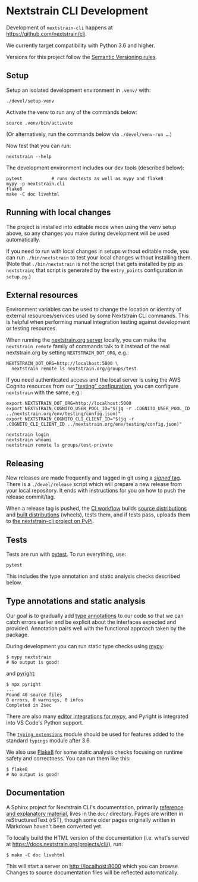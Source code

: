 # Nextstrain CLI Development

Development of `nextstrain-cli` happens at <https://github.com/nextstrain/cli>.

We currently target compatibility with Python 3.6 and higher.

Versions for this project follow the [Semantic Versioning rules][].

## Setup

Setup an isolated development environment in `.venv/` with:

    ./devel/setup-venv

Activate the venv to run any of the commands below:

    source .venv/bin/activate

(Or alternatively, run the commands below via `./devel/venv-run …`.)

Now test that you can run:

    nextstrain --help

The development environment includes our dev tools (described below):

    pytest           # runs doctests as well as mypy and flake8
    mypy -p nextstrain.cli
    flake8
    make -C doc livehtml

## Running with local changes

The project is installed into editable mode when using the venv setup above, so
any changes you make during development will be used automatically.

If you need to run with local changes in setups without editable mode, you can
run `./bin/nextstrain` to test your local changes without installing them.
(Note that `./bin/nextstrain` is not the script that gets installed by pip as
`nextstrain`; that script is generated by the `entry_points` configuration in
`setup.py`.)

## External resources

Environment variables can be used to change the location or identity of
external resources/services used by some Nextstrain CLI commands.  This is
helpful when performing manual integration testing against development or
testing resources.

When running the [nextstrain.org server][] locally, you can make the
`nextstrain remote` family of commands talk to it instead of the real
nextstrain.org by setting `NEXTSTRAIN_DOT_ORG`, e.g.:

    NEXTSTRAIN_DOT_ORG=http://localhost:5000 \
      nextstrain remote ls nextstrain.org/groups/test

If you need authenticated access and the local server is using the AWS Cognito
resources from our ["testing" configuration][], you can configure `nextstrain`
with the same, e.g.:

    export NEXTSTRAIN_DOT_ORG=http://localhost:5000
    export NEXTSTRAIN_COGNITO_USER_POOL_ID="$(jq -r .COGNITO_USER_POOL_ID ../nextstrain.org/env/testing/config.json)"
    export NEXTSTRAIN_COGNITO_CLI_CLIENT_ID="$(jq -r .COGNITO_CLI_CLIENT_ID ../nextstrain.org/env/testing/config.json)"
    
    nextstrain login
    nextstrain whoami
    nextstrain remote ls groups/test-private

## Releasing

New releases are made frequently and tagged in git using a [_signed_ tag][].
There is a `./devel/release` script which will prepare a new release from your
local repository.  It ends with instructions for you on how to push the release
commit/tag.

When a release tag is pushed, the [CI workflow][] builds [source
distributions][] and [built distributions][] (wheels), tests them, and if tests
pass, uploads them to [the nextstrain-cli project on
PyPi](https://pypi.org/project/nextstrain-cli).

## Tests

Tests are run with [pytest](https://pytest.org).  To run everything, use:

    pytest

This includes the type annotation and static analysis checks described below.

## Type annotations and static analysis

Our goal is to gradually add [type annotations][] to our code so that we can
catch errors earlier and be explicit about the interfaces expected and
provided.  Annotation pairs well with the functional approach taken by the
package.

During development you can run static type checks using [mypy][]:

    $ mypy nextstrain
    # No output is good!

and [pyright][]:

    $ npx pyright
    ...
    Found 40 source files
    0 errors, 0 warnings, 0 infos
    Completed in 2sec

There are also many [editor integrations for mypy][], and Pyright is integrated
into VS Code's Python support.

The [`typing_extensions`][] module should be used for features added to the
standard `typings` module after 3.6.

We also use [Flake8][] for some static analysis checks focusing on runtime
safety and correctness.  You can run them like this:

    $ flake8
    # No output is good!

## Documentation

A Sphinx project for Nextstrain CLI's documentation, primarily [reference and
explanatory material](https://documentation.divio.com), lives in the `doc/`
directory.  Pages are written in reStructuredText (rST), though some older
pages originally written in Markdown haven't been converted yet.

To locally build the HTML version of the documentation (i.e. what's served at
<https://docs.nextstrain.org/projects/cli/>), run:

    $ make -C doc livehtml

This will start a server on <http://localhost:8000> which you can browse.
Changes to source documentation files will be reflected automatically.


[Semantic Versioning rules]: https://semver.org
[nextstrain.org server]: https://github.com/nextstrain/nextstrain.org
["testing" configuration]: https://github.com/nextstrain/nextstrain.org/tree/@/env/testing/
[_signed_ tag]: https://git-scm.com/book/en/v2/Git-Tools-Signing-Your-Work
[CI workflow]: ../.github/workflows/ci.yaml
[source distributions]: https://packaging.python.org/en/latest/glossary/#term-Source-Distribution
[built distributions]: https://packaging.python.org/en/latest/glossary/#term-Built-Distribution
[type annotations]: https://www.python.org/dev/peps/pep-0484/
[mypy]: http://mypy-lang.org/
[pyright]: https://github.com/microsoft/pyright
[editor integrations for mypy]: https://github.com/python/mypy#ide--linter-integrations
[`typing_extensions`]: https://pypi.org/project/typing-extensions
[Flake8]: https://flake8.pycqa.org

